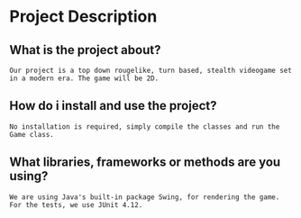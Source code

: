 # Project Description

## What is the project about?
    
    Our project is a top down rougelike, turn based, stealth videogame set in a modern era. The game will be 2D.
    
## How do i install and use the project?
  
    No installation is required, simply compile the classes and run the Game class.
    
## What libraries, frameworks or methods are you using?

    We are using Java's built-in package Swing, for rendering the game. For the tests, we use JUnit 4.12.
